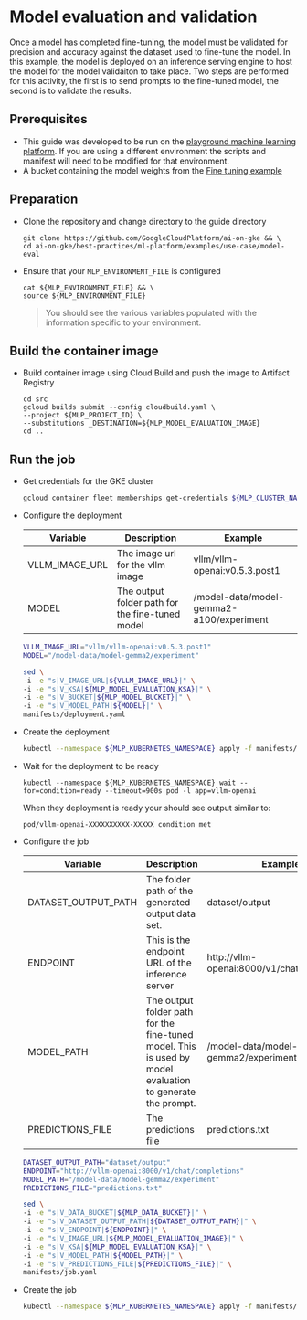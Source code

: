 # Model evaluation and validation

Once a model has completed fine-tuning, the model must be validated for precision and accuracy
against the dataset used to fine-tune the model. In this example, the model is deployed on an
inference serving engine to host the model for the model validaiton to take place. Two steps are performed
for this activity, the first is to send prompts to the fine-tuned model, the second is to validate the results.

## Prerequisites

- This guide was developed to be run on the [playground machine learning platform](/best-practices/ml-platform/examples/platform/playground/README.md). If you are using a different environment the scripts and manifest will need to be modified for that environment.
- A bucket containing the model weights from the [Fine tuning example](../../fine-tuning/pytorch)

## Preparation

- Clone the repository and change directory to the guide directory

  ```
  git clone https://github.com/GoogleCloudPlatform/ai-on-gke && \
  cd ai-on-gke/best-practices/ml-platform/examples/use-case/model-eval
  ```

- Ensure that your `MLP_ENVIRONMENT_FILE` is configured

  ```
  cat ${MLP_ENVIRONMENT_FILE} && \
  source ${MLP_ENVIRONMENT_FILE}
  ```

  > You should see the various variables populated with the information specific to your environment.

## Build the container image

- Build container image using Cloud Build and push the image to Artifact Registry

  ```
  cd src
  gcloud builds submit --config cloudbuild.yaml \
  --project ${MLP_PROJECT_ID} \
  --substitutions _DESTINATION=${MLP_MODEL_EVALUATION_IMAGE}
  cd ..
  ```

## Run the job

- Get credentials for the GKE cluster

  ```sh
  gcloud container fleet memberships get-credentials ${MLP_CLUSTER_NAME} --project ${MLP_PROJECT_ID}
  ```

- Configure the deployment

  | Variable       | Description                                     | Example                                  |
  | -------------- | ----------------------------------------------- | ---------------------------------------- |
  | VLLM_IMAGE_URL | The image url for the vllm image                | vllm/vllm-openai:v0.5.3.post1            |
  | MODEL          | The output folder path for the fine-tuned model | /model-data/model-gemma2-a100/experiment |

  ```sh
  VLLM_IMAGE_URL="vllm/vllm-openai:v0.5.3.post1"
  MODEL="/model-data/model-gemma2/experiment"
  ```

  ```sh
  sed \
  -i -e "s|V_IMAGE_URL|${VLLM_IMAGE_URL}|" \
  -i -e "s|V_KSA|${MLP_MODEL_EVALUATION_KSA}|" \
  -i -e "s|V_BUCKET|${MLP_MODEL_BUCKET}|" \
  -i -e "s|V_MODEL_PATH|${MODEL}|" \
  manifests/deployment.yaml
  ```

- Create the deployment

  ```sh
  kubectl --namespace ${MLP_KUBERNETES_NAMESPACE} apply -f manifests/deployment.yaml
  ```

- Wait for the deployment to be ready

  ```
  kubectl --namespace ${MLP_KUBERNETES_NAMESPACE} wait --for=condition=ready --timeout=900s pod -l app=vllm-openai
  ```

  When they deployment is ready your should see output similar to:

  ```output
  pod/vllm-openai-XXXXXXXXXX-XXXXX condition met
  ```

- Configure the job

  | Variable            | Description                                                                                               | Example                                     |
  | ------------------- | --------------------------------------------------------------------------------------------------------- | ------------------------------------------- |
  | DATASET_OUTPUT_PATH | The folder path of the generated output data set.                                                         | dataset/output                              |
  | ENDPOINT            | This is the endpoint URL of the inference server                                                          | http://vllm-openai:8000/v1/chat/completions |
  | MODEL_PATH          | The output folder path for the fine-tuned model. This is used by model evaluation to generate the prompt. | /model-data/model-gemma2/experiment         |
  | PREDICTIONS_FILE    | The predictions file                                                                                      | predictions.txt                             |

  ```sh
  DATASET_OUTPUT_PATH="dataset/output"
  ENDPOINT="http://vllm-openai:8000/v1/chat/completions"
  MODEL_PATH="/model-data/model-gemma2/experiment"
  PREDICTIONS_FILE="predictions.txt"
  ```

  ```sh
  sed \
  -i -e "s|V_DATA_BUCKET|${MLP_DATA_BUCKET}|" \
  -i -e "s|V_DATASET_OUTPUT_PATH|${DATASET_OUTPUT_PATH}|" \
  -i -e "s|V_ENDPOINT|${ENDPOINT}|" \
  -i -e "s|V_IMAGE_URL|${MLP_MODEL_EVALUATION_IMAGE}|" \
  -i -e "s|V_KSA|${MLP_MODEL_EVALUATION_KSA}|" \
  -i -e "s|V_MODEL_PATH|${MODEL_PATH}|" \
  -i -e "s|V_PREDICTIONS_FILE|${PREDICTIONS_FILE}|" \
  manifests/job.yaml
  ```

- Create the job

  ```sh
  kubectl --namespace ${MLP_KUBERNETES_NAMESPACE} apply -f manifests/job.yaml
  ```
